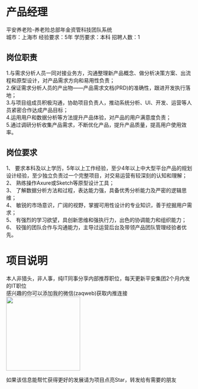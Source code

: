 # 产品经理
平安养老险-养老险总部年金资管科技团队系统  
城市：上海市 经验要求：5年 学历要求：本科  招聘人数：1

## 岗位职责
1.与需求分析人员一同对接业务方，沟通整理新产品概念、做分析决策方案、出流程和原型设计，对产品需求方向和易用性负责；   
2.保证需求分析人员的产出物——产品需求文档(PRD)的准确性，跟进开发执行落地；   
3.与项目组成员积极沟通，协助项目负责人，推动系统分析、UI、开发、运营等人员紧密合作达成产品目标；   
4.运用用户和数据分析等方法提升产品体验，对产品的用户满意度负责；   
5.通过调研分析收集产品需求，不断优化产品，提升产品质量，提高用户使用效率。

## 岗位要求
1、 要求本科及以上学历，5年以上工作经验，至少4年以上中大型平台产品的规划设计经验，至少独立负责过一个完整项目，对交易运营有较深刻的认知和理解；   
2、 熟练操作Axure或Sketch等原型设计工具；   
3、 了解数据分析方法和过程，表达能力强，具备优秀分析能力及严密的逻辑思维；   
4、 敏锐的市场意识，广阔的视野，掌握可用性设计的专业知识，善于挖掘用户需求；   
5、 有强烈的学习欲望，具创新思维和强执行力，出色的协调能力和组织能力；   
6、 较强的团队合作与沟通能力，主导过运营后台及带领产品团队管理经验者优先。

# 项目说明

本人非猎头，非人事，纯IT同事分享内部推荐职位，每天更新平安集团2个月内发的IT职位  
感兴趣的你可以添加我的微信(zaqweb)获取内推连接  
<img src="https://github.com/zaqweb/PA-IT-JOBS/blob/master/WechatICode.jpeg"  height="200" width="200">

如果该信息能帮忙获得更好的发展请为项目点亮Star，转发给有需要的朋友




